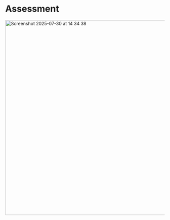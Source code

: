 # Assessment
<img width="1139" height="615" alt="Screenshot 2025-07-30 at 14 34 38" src="https://github.com/user-attachments/assets/3e783192-8349-414d-afe3-1e6c64c65fd0" />
